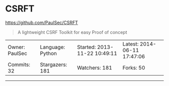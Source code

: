 # CSRFT

https://github.com/PaulSec/CSRFT
<blockquote>
A lightweight CSRF Toolkit for easy Proof of concept
</blockquote>

<table>
<tr><td>Owner: PaulSec</td>
    <td>Language: Python</td>
    <td>Started: 2013-11-22 10:49:11</td>
    <td>Latest: 2014-06-11 17:47:06</td></tr>
<tr><td>Commits: 32</td>
    <td>Stargazers: 181</td>
    <td>Watchers: 181</td>
    <td>Forks: 50</td></tr>
</table>

---


